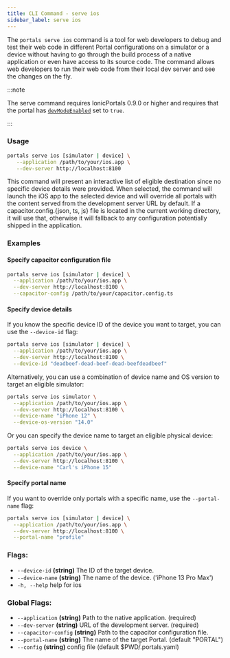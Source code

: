 ```yaml
---
title: CLI Command - serve ios
sidebar_label: serve ios
---
```


The `portals serve ios` command is a tool for web developers to debug and test their
web code in different Portal configurations on a simulator or a device without having
to go through the build process of a native application or even have access to its
source code. The command allows web developers to run their web code from their local
dev server and see the changes on the fly.

:::note

The serve command requires IonicPortals 0.9.0 or higher and requires that the portal
has [`devModeEnabled`](https://ionic-portals-ios.vercel.app/documentation/ionicportals/portal/devmodeenabled) set to `true`.

:::

### Usage
```bash
portals serve ios [simulator | device] \
   --application /path/to/your/ios.app \
   --dev-server http://localhost:8100
```
This command will present an interactive list of eligible destination since no specific device details were provided. When selected, the command will launch the iOS app to the selected device and will override all portals with the content served from the development server URL by default. If a capacitor.config.{json, ts, js} file is located in the current working directory, it will use that, otherwise it will fallback to any configuration potentially shipped in the application.

### Examples

#### Specify capacitor configuration file

```bash
portals serve ios [simulator | device] \
  --application /path/to/your/ios.app \
  --dev-server http://localhost:8100 \
  --capacitor-config /path/to/your/capacitor.config.ts
```

#### Specify device details

If you know the specific device ID of the device you want to target, you can use the `--device-id` flag:

```bash
portals serve ios [simulator | device] \
  --application /path/to/your/ios.app \
  --dev-server http://localhost:8100 \
  --device-id "deadbeef-dead-beef-dead-beefdeadbeef"
```

Alternatively, you can use a combination of device name and OS version to target an eligible simulator:

```bash
portals serve ios simulator \
  --application /path/to/your/ios.app \
  --dev-server http://localhost:8100 \
  --device-name "iPhone 12" \
  --device-os-version "14.0"
```

Or you can specify the device name to target an eligible physical device:

```bash
portals serve ios device \
  --application /path/to/your/ios.app \
  --dev-server http://localhost:8100 \
  --device-name "Carl's iPhone 15"
```

#### Specify portal name

If you want to override only portals with a specific name, use the `--portal-name` flag:

```bash
portals serve ios [simulator | device] \
  --application /path/to/your/ios.app \
  --dev-server http://localhost:8100 \
  --portal-name "profile"
```
### Flags:
- `--device-id` **(string)**     The ID of the target device.
- `--device-name` **(string)**   The name of the device. ('iPhone 13 Pro Max')
- `-h, --help`             help for ios

### Global Flags:
- `--application` **(string)**        Path to the native application. (required)
- `--dev-server` **(string)**         URL of the development server. (required)
- `--capacitor-config` **(string)**   Path to the capacitor configuration file.
- `--portal-name` **(string)**        The name of the target Portal. (default "PORTAL")
- `--config` **(string)**             config file (default $PWD/.portals.yaml)

